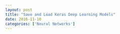 ```yaml
---
layout: post
title: "Save and Load Keras Deep Learning Models"
date: 2016-11-10
categories: ['Neural Networks']
---
```


